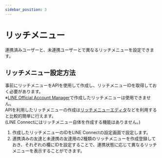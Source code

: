 ```yaml
---
sidebar_position: 3
---
```


# リッチメニュー
連携済みユーザーと、未連携ユーザーとで異なるリッチメニューを設定できます。

## リッチメニュー設定方法
事前にリッチメニューをAPIを使用して作成し、リッチメニューIDを取得しておく必要があります。  
※[LINE Official Account Manager](https://manager.line.biz/)で作成したリッチメニューは使用できません。  
APIを利用したリッチメニューの作成は[リッチメニューエディタ](https://richmenu.app.e-chan.cf/)などを利用すると比較的簡単に行えます。  
(LINE Connectにはリッチメニュー自体を作成する機能はありません。)  
1. 作成したリッチメニューのIDをLINE Connectの設定画面で設定します。
2. 連携済みの友達と未連携の友達用の2種類のリッチメニューを作成登録しておき、それぞれの欄にIDを設定することで、連携状態に応じて異なるリッチメニューを表示することができます。
